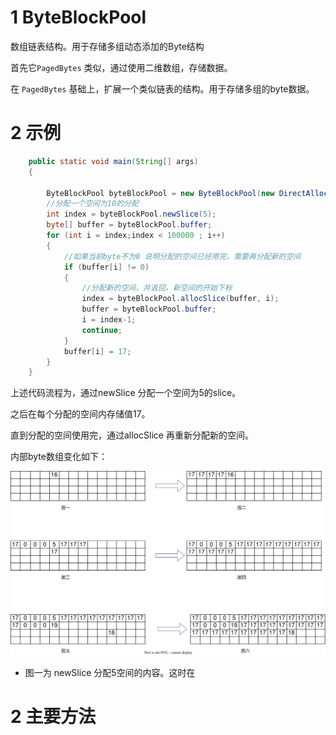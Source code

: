 # 1 ByteBlockPool

数组链表结构。用于存储多组动态添加的Byte结构

首先它`PagedBytes` 类似，通过使用二维数组，存储数据。

在 `PagedBytes` 基础上，扩展一个类似链表的结构。用于存储多组的byte数据。



# 2 示例

```java
    public static void main(String[] args)
    {

        ByteBlockPool byteBlockPool = new ByteBlockPool(new DirectAllocator());
        //分配一个空间为10的分配
        int index = byteBlockPool.newSlice(5);
        byte[] buffer = byteBlockPool.buffer;
        for (int i = index;index < 100000 ; i++)
        {
            //如果当前byte不为0 说明分配的空间已经用完，需要再分配新的空间
            if (buffer[i] != 0)
            {
                //分配新的空间，并返回，新空间的开始下标
                index = byteBlockPool.allocSlice(buffer, i);
                buffer = byteBlockPool.buffer;
                i = index-1;
                continue;
            }
            buffer[i] = 17;
        }
    }
```

上述代码流程为，通过newSlice 分配一个空间为5的slice。 

之后在每个分配的空间内存储值17。

直到分配的空间使用完，通过allocSlice 再重新分配新的空间。



内部byte数组变化如下：





![ByteBlocPool](ByteBlocPool.svg)



- 图一为 newSlice 分配5空间的内容。这时在



# 2 主要方法